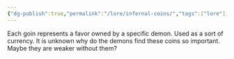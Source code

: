 ```yaml
---
{"dg-publish":true,"permalink":"/lore/infernal-coins/","tags":["lore"],"noteIcon":"lore"}
---
```


Each goin represents a favor owned by a specific demon. Used as a sort of currency.
It is unknown why do the demons find these coins so important. Maybe they are weaker without them? 